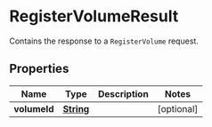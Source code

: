 

# RegisterVolumeResult

Contains the response to a <code>RegisterVolume</code> request.

## Properties

| Name | Type | Description | Notes |
|------------ | ------------- | ------------- | -------------|
|**volumeId** | [**String**](String.md) |  |  [optional] |



